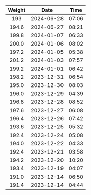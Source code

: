 | Weight | Date   | Time  | 
| :---:  | :----: | :---: | 
| 193 |  2024-06-28 |  07:06 | 
| 194.6 |  2024-06-27 |  08:21 | 
| 199.8 |  2024-01-07 |  06:33 | 
| 200.0 |  2024-01-06 |  08:02 | 
| 197.2 |  2024-01-05 |  05:38 | 
| 201.2 |  2024-01-03 |  07:57 | 
| 199.2 |  2024-01-01 |  06:42 | 
| 198.2 |  2023-12-31 |  06:54 | 
| 195.0 |  2023-12-30 |  08:03 | 
| 196.0 |  2023-12-29 |  04:39 | 
| 196.8 |  2023-12-28 |  08:52 | 
| 197.6 |  2023-12-27 |  06:08 | 
| 196.4 |  2023-12-26 |  07:42 | 
| 193.6 |  2023-12-25 |  05:32 | 
| 192.4 |  2023-12-24 |  05:08 | 
| 194.0 |  2023-12-22 |  04:33 | 
| 192.4 |  2023-12-21 |  03:58 | 
| 194.2 |  2023-12-20 |  10:20 | 
| 193.4 |  2023-12-19 |  04:07 | 
| 191.0 |  2023-12-14 |  06:50 | 
| 191.4 |  2023-12-14 |  04:44 | 
